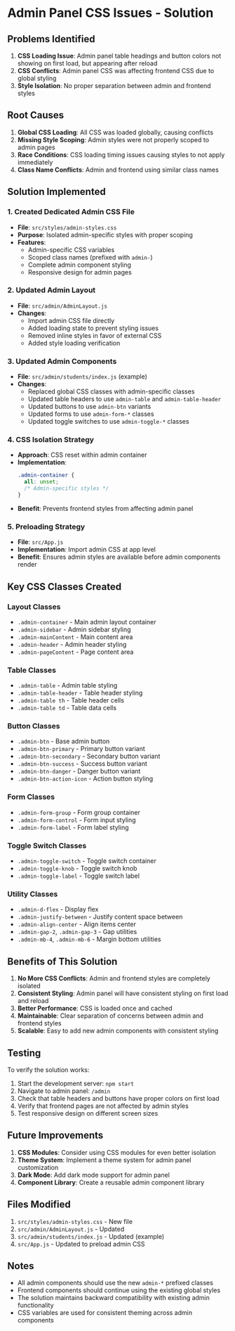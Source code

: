# Admin Panel CSS Issues - Solution

## Problems Identified

1. **CSS Loading Issue**: Admin panel table headings and button colors not showing on first load, but appearing after reload
2. **CSS Conflicts**: Admin panel CSS was affecting frontend CSS due to global styling
3. **Style Isolation**: No proper separation between admin and frontend styles

## Root Causes

1. **Global CSS Loading**: All CSS was loaded globally, causing conflicts
2. **Missing Style Scoping**: Admin styles were not properly scoped to admin pages
3. **Race Conditions**: CSS loading timing issues causing styles to not apply immediately
4. **Class Name Conflicts**: Admin and frontend using similar class names

## Solution Implemented

### 1. Created Dedicated Admin CSS File
- **File**: `src/styles/admin-styles.css`
- **Purpose**: Isolated admin-specific styles with proper scoping
- **Features**:
  - Admin-specific CSS variables
  - Scoped class names (prefixed with `admin-`)
  - Complete admin component styling
  - Responsive design for admin pages

### 2. Updated Admin Layout
- **File**: `src/admin/AdminLayout.js`
- **Changes**:
  - Import admin CSS file directly
  - Added loading state to prevent styling issues
  - Removed inline styles in favor of external CSS
  - Added style loading verification

### 3. Updated Admin Components
- **File**: `src/admin/students/index.js` (example)
- **Changes**:
  - Replaced global CSS classes with admin-specific classes
  - Updated table headers to use `admin-table` and `admin-table-header`
  - Updated buttons to use `admin-btn` variants
  - Updated forms to use `admin-form-*` classes
  - Updated toggle switches to use `admin-toggle-*` classes

### 4. CSS Isolation Strategy
- **Approach**: CSS reset within admin container
- **Implementation**: 
  ```css
  .admin-container {
    all: unset;
    /* Admin-specific styles */
  }
  ```
- **Benefit**: Prevents frontend styles from affecting admin panel

### 5. Preloading Strategy
- **File**: `src/App.js`
- **Implementation**: Import admin CSS at app level
- **Benefit**: Ensures admin styles are available before admin components render

## Key CSS Classes Created

### Layout Classes
- `.admin-container` - Main admin layout container
- `.admin-sidebar` - Admin sidebar styling
- `.admin-mainContent` - Main content area
- `.admin-header` - Admin header styling
- `.admin-pageContent` - Page content area

### Table Classes
- `.admin-table` - Admin table styling
- `.admin-table-header` - Table header styling
- `.admin-table th` - Table header cells
- `.admin-table td` - Table data cells

### Button Classes
- `.admin-btn` - Base admin button
- `.admin-btn-primary` - Primary button variant
- `.admin-btn-secondary` - Secondary button variant
- `.admin-btn-success` - Success button variant
- `.admin-btn-danger` - Danger button variant
- `.admin-btn-action-icon` - Action button styling

### Form Classes
- `.admin-form-group` - Form group container
- `.admin-form-control` - Form input styling
- `.admin-form-label` - Form label styling

### Toggle Switch Classes
- `.admin-toggle-switch` - Toggle switch container
- `.admin-toggle-knob` - Toggle switch knob
- `.admin-toggle-label` - Toggle switch label

### Utility Classes
- `.admin-d-flex` - Display flex
- `.admin-justify-between` - Justify content space between
- `.admin-align-center` - Align items center
- `.admin-gap-2`, `.admin-gap-3` - Gap utilities
- `.admin-mb-4`, `.admin-mb-6` - Margin bottom utilities

## Benefits of This Solution

1. **No More CSS Conflicts**: Admin and frontend styles are completely isolated
2. **Consistent Styling**: Admin panel will have consistent styling on first load and reload
3. **Better Performance**: CSS is loaded once and cached
4. **Maintainable**: Clear separation of concerns between admin and frontend styles
5. **Scalable**: Easy to add new admin components with consistent styling

## Testing

To verify the solution works:

1. Start the development server: `npm start`
2. Navigate to admin panel: `/admin`
3. Check that table headers and buttons have proper colors on first load
4. Verify that frontend pages are not affected by admin styles
5. Test responsive design on different screen sizes

## Future Improvements

1. **CSS Modules**: Consider using CSS modules for even better isolation
2. **Theme System**: Implement a theme system for admin panel customization
3. **Dark Mode**: Add dark mode support for admin panel
4. **Component Library**: Create a reusable admin component library

## Files Modified

1. `src/styles/admin-styles.css` - New file
2. `src/admin/AdminLayout.js` - Updated
3. `src/admin/students/index.js` - Updated (example)
4. `src/App.js` - Updated to preload admin CSS

## Notes

- All admin components should use the new `admin-*` prefixed classes
- Frontend components should continue using the existing global styles
- The solution maintains backward compatibility with existing admin functionality
- CSS variables are used for consistent theming across admin components 